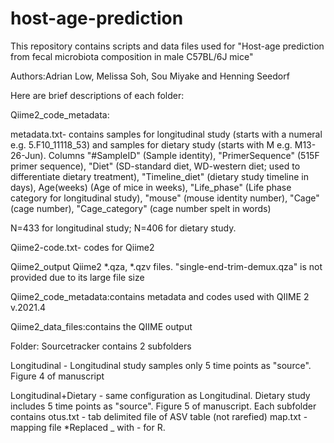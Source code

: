 # host-age-prediction
This repository contains scripts and data files used for "Host-age prediction from fecal microbiota composition in male C57BL/6J mice"

Authors:Adrian Low, Melissa Soh, Sou Miyake and Henning Seedorf

Here are brief descriptions of each folder:

Qiime2_code_metadata:

metadata.txt- contains samples for longitudinal study (starts with a numeral e.g. 5.F10_11118_53) and samples for dietary study (starts with M e.g. M13-26-Jun).
Columns "#SampleID" (Sample identity), "PrimerSequence" (515F primer sequence), "Diet" (SD-standard diet, WD-western diet; used to differentiate dietary treatment), "Timeline_diet" (dietary study timeline in days), Age(weeks) (Age of mice in weeks), "Life_phase" (Life phase category for longitudinal study), "mouse" (mouse identity number), "Cage" (cage number), "Cage_category" (cage number spelt in words)

N=433 for longitudinal study;
N=406 for dietary study.

Qiime2-code.txt- codes for Qiime2

Qiime2_output
Qiime2 *.qza, *.qzv files.
"single-end-trim-demux.qza" is not provided due to its large file size

Qiime2_code_metadata:contains metadata and codes used with QIIME 2 v.2021.4

Qiime2_data_files:contains the QIIME output

Folder: Sourcetracker contains 2 subfolders

Longitudinal - Longitudinal study samples only 5 time points as "source". Figure 4 of manuscript

Longitudinal+Dietary - same configuration as Longitudinal. Dietary study includes 5 time points as "source". Figure 5 of manuscript.
  Each subfolder contains
    otus.txt - tab delimited file of ASV table (not rarefied)
    map.txt - mapping file
*Replaced _ with - for R.
